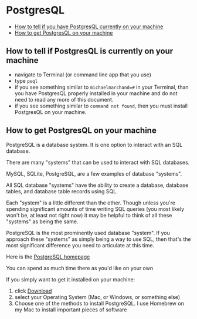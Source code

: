 # PostgresQL

- [How to tell if you have PostgresQL currently on your machine](#how-to-tell-if-postgresql-is-currently-on-your-machine)
- [How to get PostgresQL on your machine](#how-to-get-postgresql-on-your-machine)

## How to tell if PostgresQL is currently on your machine

- navigate to Terminal (or command line app that you use)
- type `psql`
- if you see something similar to `michaelmarchand=#` in your Terminal, than you have PostgresQL properly installed in your machine and do not need to read any more of this document.
- if you see something similar to `command not found`, then you must install PostgresQL on your machine.

## How to get PostgresQL on your machine

PostgreSQL is a database system. It is one option to interact with an SQL database.

There are many "systems" that can be used to interact with SQL databases.

MySQL, SQLite, PostgreSQL, are a few examples of database "systems".

All SQL database "systems" have the ability to create a database, database tables, and database table records using SQL.

Each "system" is a little different than the other. Though unless you're spending significant amounts of time writing SQL queries (you most likely won't be, at least not right now) it may be helpful to think of all these "systems" as being the same.

PostgreSQL is the most prominently used database "system". If you approach these "systems" as simply being a way to use SQL, then that's the most significant difference you need to articulate at this time.

Here is the [PostgreSQL homepage](https://www.postgresql.org/)

You can spend as much time there as you'd like on your own

If you simply want to get it installed on your machine:

1. click [Download](https://www.postgresql.org/download/)
2. select your Operating System (Mac, or Windows, or something else)
3. Choose one of the methods to install PostgreSQL. I use Homebrew on my Mac to install important pieces of software



